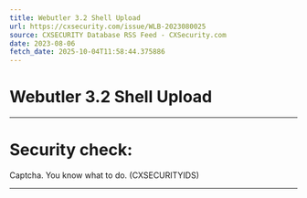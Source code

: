 ```yaml
---
title: Webutler 3.2 Shell Upload
url: https://cxsecurity.com/issue/WLB-2023080025
source: CXSECURITY Database RSS Feed - CXSecurity.com
date: 2023-08-06
fetch_date: 2025-10-04T11:58:44.375886
---
```


# Webutler 3.2 Shell Upload

---

# Security check:

Captcha. You know what to do. (CXSECURITYIDS)

---